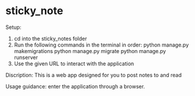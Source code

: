 ﻿# sticky_note
 Setup: 
 1) cd into the sticky_notes folder
 2) Run the following commands in the terminal in order:
    python manage.py makemigrations
    python manage.py migrate
    python manage.py runserver
3) Use the given URL to interact with the application

Discription: This is a web app designed for you to post notes to and read

Usage guidance: enter the application through a browser.
 
